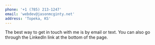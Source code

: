 ```yaml
---
phone: '+1 (785) 213-1247'
email: 'webdev@jasonmcginty.net'
address: 'Topeka, KS'
---
```


The best way to get in touch with me is by email or text. You can also go through the LinkedIn link at the bottom of the page.

